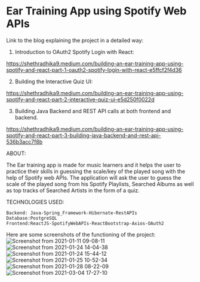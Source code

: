# Ear Training App using Spotify Web APIs

Link to the blog explaining the project in a detailed way:


1. Introduction to OAuth2 Spotify Login with React:

https://shethradhika9.medium.com/building-an-ear-training-app-using-spotify-and-react-part-1-oauth2-spotify-login-with-react-e5ffcf2f4d36

2. Building the Interactive Quiz UI:

https://shethradhika9.medium.com/building-an-ear-training-app-using-spotify-and-react-part-2-interactive-quiz-ui-e5d250f0022d

3. Building Java Backend and REST API calls at both frontend and backend.

https://shethradhika9.medium.com/building-an-ear-training-app-using-spotify-and-react-part-3-building-java-backend-and-rest-api-536b3acc7f8b


ABOUT:


The Ear training app is made for music learners and it helps the user to practice their skills in guessing the scale/key of the played song with the help of Spotify web APIs. The application will ask the user to guess the scale of the played song from his Spotify Playlists, Searched Albums as well as top tracks of Searched Artists in the form of a quiz.

TECHNOLOGIES USED:

    Backend: Java-Spring_Framework-Hibernate-RestAPIs
    Database:PostgreSQL
    Frontend:ReactJS-SpotifyWebAPIs-ReactBootstrap-Axios-OAuth2
    
    
Here are some screenshots of the functioning of the project:
![Screenshot from 2021-01-11 09-08-11](https://user-images.githubusercontent.com/43770974/110728510-38112700-8243-11eb-8027-cb4f4fa7c3a6.png)
![Screenshot from 2021-01-24 14-04-38](https://user-images.githubusercontent.com/43770974/110728560-4f501480-8243-11eb-82b3-7a072b005af4.png)
![Screenshot from 2021-01-24 15-44-12](https://user-images.githubusercontent.com/43770974/110728572-57a84f80-8243-11eb-8dda-610426f19284.png)
![Screenshot from 2021-01-25 10-52-34](https://user-images.githubusercontent.com/43770974/110728583-5b3bd680-8243-11eb-84f0-95fe5b4bf376.png)
![Screenshot from 2021-01-28 08-22-09](https://user-images.githubusercontent.com/43770974/110728677-79093b80-8243-11eb-9227-d5c5c34e5dc3.png)
![Screenshot from 2021-03-04 17-27-10](https://user-images.githubusercontent.com/43770974/110728718-87575780-8243-11eb-9fad-4cd6e2f2c326.png)

